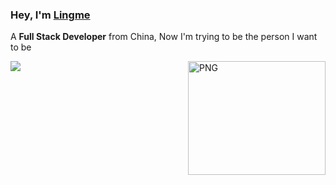 ### Hey, I'm [Lingme](https://lingmin.me/)

A <b>Full Stack Developer</b> from China, Now I'm trying to be the person I want to be

<img align="right" width="220" height="182" alt="PNG" src="https://my-blog-oss.oss-cn-hangzhou.aliyuncs.com/uPic/github-resume-image4.png" />

![](https://github-readme-stats.vercel.app/api?username=lingme&show_icons=true&icon_color=000000&text_color=000000&bg_color=ffffff&hide_title=false&title_color=000000&hide_border=true)
